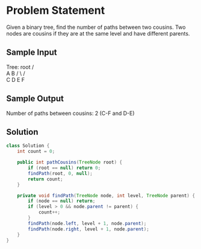 

# Problem Statement
Given a binary tree, find the number of paths between two cousins. Two nodes are cousins if they are at the same level and have different parents.

## Sample Input

Tree:
            root
           /     \
          A       B
         / \     / \
        C   D   E   F

## Sample Output

Number of paths between cousins: 2 (C-F and D-E)

## Solution

```java
class Solution {
    int count = 0;

    public int pathCousins(TreeNode root) {
        if (root == null) return 0;
        findPath(root, 0, null);
        return count;
    }

    private void findPath(TreeNode node, int level, TreeNode parent) {
        if (node == null) return;
        if (level > 0 && node.parent != parent) {
            count++;
        }
        findPath(node.left, level + 1, node.parent);
        findPath(node.right, level + 1, node.parent);
    }
}
```